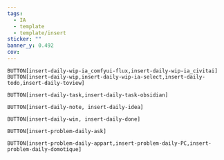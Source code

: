 ```yaml
---
tags:
  - IA
  - template
  - template/insert
sticker: ""
banner_y: 0.492
cov:
---
```

`BUTTON[insert-daily-wip-ia_comfyui-flux,insert-daily-wip-ia_civitai]`
`BUTTON[insert-daily-wip,insert-daily-wip-ia-select,insert-daily-todo,insert-daily-toview]`

`BUTTON[insert-daily-task,insert-daily-task-obsidian]` 

`BUTTON[insert-daily-note, insert-daily-idea]`

`BUTTON[insert-daily-win, insert-daily-done]`

`BUTTON[insert-problem-daily-ask]`

`BUTTON[insert-problem-daily-appart,insert-problem-daily-PC,insert-problem-daily-domotique]`
